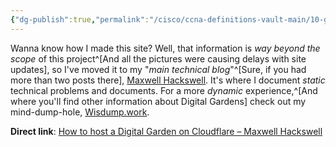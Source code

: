 ```yaml
---
{"dg-publish":true,"permalink":"/cisco/ccna-definitions-vault-main/10-guides-and-management/how-this-site-was-made/"}
---
```


Wanna know how I made this site? Well, that information is *way beyond the scope* of this project^[And all the pictures were causing delays with site updates], so I've moved it to my "*main technical blog*"^[Sure, if you had more than two posts there], [Maxwell Hackswell](https://www.maxwellhackswell.com). It's where I document *static* technical problems and documents. For a more *dynamic* experience,^[And where you'll find other information about Digital Gardens] check out my mind-dump-hole, [Wisdump.work](https://wisdump.work). 

**Direct link**: [How to host a Digital Garden on Cloudflare – Maxwell Hackswell](https://www.maxwellhackswell.com/projects/how-to-host-a-digital-garden-on-cloudflare/)

